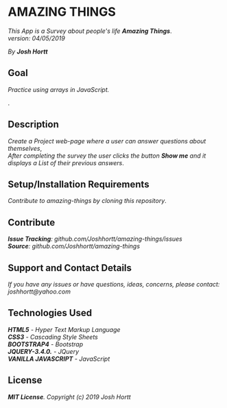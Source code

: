 # AMAZING THINGS

_This App is a Survey about people's life **Amazing Things**_.<br/>
_version: 04/05/2019_<br/>

_By **Josh Hortt**_

## Goal

_Practice using arrays in JavaScript._

.
## Description

_Create a Project web-page where a user can answer questions about themselves_,<br/>
_After completing the survey the user clicks the button **Show me** and it_<br/>
_displays a List of their previous answers_.


## Setup/Installation Requirements

_Contribute to amazing-things by cloning this repository_.

## Contribute

_**Issue Tracking**: github.com/Joshhortt/amazing-things/issues_<br/>
_**Source**: github.com/Joshhortt/amazing-things_

## Support and Contact Details

_If you have any issues or have questions, ideas, concerns, please contact: joshhortt@yahoo.com_

## Technologies Used

_**HTML5** - Hyper Text Markup Language_<br/>
_**CSS3** - Cascading Style Sheets_<br/>
_**BOOTSTRAP4** - Bootstrap_</br>
_**JQUERY-3.4.0.** - JQuery_</br>
_**VANILLA JAVASCRIPT** - JavaScript_

## License

_**MIT License**. Copyright (c) 2019 Josh Hortt_
